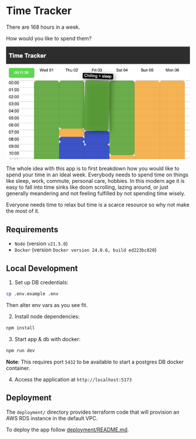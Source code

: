 # Time Tracker

There are 168 hours in a week.

How would you like to spend them?

![App](/dev/app.png)

The whole idea with this app is to first breakdown how you would like to spend your time in an ideal week.
Everybody needs to spend time on things like sleep, work, commute, personal care, hobbies. In this modern
age it is easy to fall into time sinks like doom scrolling, lazing around, or just generally meandering
and not feeling fulfilled by not spending time wisely.

Everyone needs time to relax but time is a scarce resource so why not make the most of it.

## Requirements

- `Node` (version `v21.5.0`)
- `Docker` (version `Docker version 24.0.6, build ed223bc820`)

## Local Development

1. Set up DB credentials:

```bash
cp .env.example .env
```

Then alter env vars as you see fit.

2. Install node dependencies:

```bash
npm install
```

3. Start app & db with docker:

```bash
npm run dev
```

**Note**: This requires port `5432` to be available to start a postgres DB docker container.

4. Access the application at `http://localhost:5173`

## Deployment

The `deployment/` directory provides terraform code that will provision an AWS RDS instance
in the default VPC.

To deploy the app follow [deployment/README.md](deployment/README.md).

